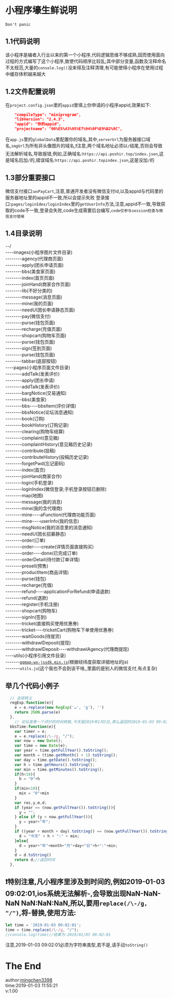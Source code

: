 # 小程序壕生鲜说明
`Don't panic`
## 1.1代码说明
该小程序是编者入行业以来的第一个小程序,代码逻辑思维不够成熟,因而使用面向过程的方式编写了这个小程序,致使代码顺序比较乱;其中部分变量,函数及注释命名不太规范,大量的`console.log()`没来得及注释清理,有可能使得小程序在使用过程中缓存体积越来越大
## 1.2文件配置说明
在`project.config.json`里的`appid`里填上你申请的小程序appid,效果如下:
```json
	"compileType": "miniprogram",
	"libVersion": "2.4.3",
	"appid": "你的appid",
	"projectname": "00%E5%A3%95%E7%94%9F%E9%B2%9C",
```
在`app.js`里的`globalData`里配置你的域名,其中,`serverUrl`为服务器接口域名,`imgUrl`为所有非头像图片的域名,:exclamation:注意,两个域名地址必须以`/`结尾,否则会导致无法解析域名,导致报错,例如,正确域名:`https://api.poshir.top/index.json`,这是域名后加`/`的,错误域名:`https://api.poshir.topindex.json`,这是没加`/`的
## 1.3部分重要接口
微信支付接口:`wxPayCart`,注意,普通开发者没有微信支付id,以及appid与代码里的服务器地址里的appid不一致,所以会提示失败
登录接口:`pages/loginIdex/loginIndex`里的`getUserInfo`方法,注意,appid不一致,导致获取的code不一致,登录会失败,code生成需要后台编写,`code仅参与session检查与微信支付使用`
## 1.4目录说明
--/  
----images(小程序图片文件目录)  
--------agency(代理商页面)  
--------apply(团长申请页面)  
--------bbs(美食家页面)  
--------index(首页页面)  
--------joinHand(商家合作页面)  
--------lib(不好分类的)  
--------message(消息页面)  
--------mine(我的页面)  
--------needU(团长申请静态页面)  
--------pay(微信支付)  
--------purse(钱包页面)  
--------recharge(充值页面)  
--------shopcart(购物车页面)  
--------purse(钱包页面)  
--------sign(签到页面)  
--------purse(钱包页面)  
--------tabbar(底部按钮)  
----pages(小程序页面文件目录)  
--------addTalk(发表评价)  
--------apply(团长申请)  
--------addTalk(发表评价)  
--------bargNotice(交易通知)  
--------bbs(美食家)  
--------bbs----bbsItem(评价详情)  
--------bbsNotice(论坛消息通知)  
--------book(订购)  
--------bookHistory(订购记录)  
--------clearing(购物车结算)  
--------complaint(意见箱)  
--------complaintHistory(意见箱历史记录)  
--------contribute(投稿)  
--------contributeHistory(投稿历史记录)  
--------forgetPwd(忘记密码)  
--------index(首页)  
--------joinHand(商家合作)  
--------login(手机登录)  
--------loginIndex(微信登录;手机登录按钮已删除)  
--------map(地图)  
--------message(我的消息)  
--------mine(我的含代理商)  
--------mine----aFunction(代理商功能页面)  
--------mine----userInfo(我的信息)  
--------msgNotice(我的消息里的消息通知)  
--------needU(团长招募静态)  
--------order(订单)  
--------order----create(详情页面直接购买)  
--------order----done(已完成订单)  
--------orderDetail(待付款订单详情)  
--------presell(预售)  
--------productItem(商品详情)  
--------purse(钱包)  
--------recharge(充值)  
--------refund----applicationForRefund(申请退款)  
--------refund(退款)  
--------register(手机注册)  
--------shopcart(购物车)  
--------signIn(签到)  
--------tricket(直接购买使用优惠券)  
--------tricket----tricketCart(购物车下单使用优惠券)  
--------waitGoods(待提货)  
--------withdrawlDeposit(提现)  
--------withdrawlDeposit----withdrawlAgency(代理商提现)  
----utils(小程序引用文件目录)  
-------[`qqmap-wx-jssdk.min.js`](http://3gimg.qq.com/lightmap/xcx/jssdk/qqmap-wx-jssdk1.0.zip)(根据经纬度获取详细地址的js)  
-------`utils.js`(这个我也不会到该干啥,,里面的是别人的微信支付,有点复杂)  

## 举几个代码小例子
```JavaScript
  // 去除转义
  regExp:function(e){
    e = e.replace(new RegExp('↵', 'g'), '')
    return JSON.parse(e)
  },
    // 论坛发表一个评价的时间转换,今天是2019年1月3日,那么返回的2019-01-03 09:02:01转换为今天9点02分
  bbsTime:function(e){
    var timer = e;
    e = e.replace(/\-/g, "/");
    var now = new Date();
    var time = new Date(e);
    var year = time.getFullYear().toString();
    var month = (time.getMonth() + 1).toString();
    var day = time.getDate().toString();
    var h = time.getHours().toString();
    var min = time.getMinutes().toString();
    if(h<10){
      h = "0"+h
    }
    if(min<10){
      min = "0"+min
    }
    var res,y,m,d;
    if (year == (now.getFullYear()).toString()){
      y = "";
    } else if (y < now.getFullYear()){
      y = year+"年";
    }
    if ((year + month + day).toString() == (now.getFullYear()).toString() + (now.getMonth()+1).toString() + (now.getDate()).toString()){
      d = "今天" + h + ":" + min;
    }else{
      d = year+"年"+month+"月"+day+"日"+h+":"+min;
    }
    d = d.toString()
    return d;//返回时间
  },
```
## :exclamation:特别注意,凡小程序里涉及到时间的,例如2019-01-03 09:02:01,ios系统无法解析-,会导致出现NaN-NaN-NaN NaN:NaN:NaN,所以,要用`replace(/\-/g, "/")`,将-替换,使用方法:
```JavaScript
let time = '2019-01-03 09:02:01';
time = time.replace(/\-/g, "/");
//console.log(time)//结果为:2019/01/03 09:02:01
```
注意,2019-01-03 09:02:01必须为字符串类型,若不是,请手动`toString()`
##
# The End  
author:[mingchen3398](https://github.com/mingchen3398)  
time:2019-01-03 11:55:21   
v:1.00  

